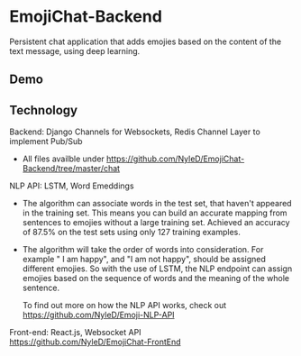 # EmojiChat-Backend

Persistent chat application that adds emojies based on the content of the text message, using deep learning.

## Demo


## Technology

Backend: Django Channels for Websockets, Redis Channel Layer to implement Pub/Sub
  - All files availble under https://github.com/NyleD/EmojiChat-Backend/tree/master/chat

NLP API: LSTM, Word Emeddings
  - The algorithm can associate words in the test set, that haven't appeared in the training set. 
    This means you can build an accurate mapping from sentences to emojies without a large training set. 
    Achieved an accuracy of 87.5% on the test sets using only 127 training examples.
  
  - The algorithm will take the order of words into consideration. For example " I am happy", and "I am not happy", 
    should be assigned different emojies. So with the use of LSTM, the NLP endpoint can assign emojies based on the 
    sequence of words and the meaning of the whole sentence.
    
    To find out more on how the NLP API works, check out https://github.com/NyleD/Emoji-NLP-API
  
Front-end: React.js, Websocket API  <br>
https://github.com/NyleD/EmojiChat-FrontEnd
